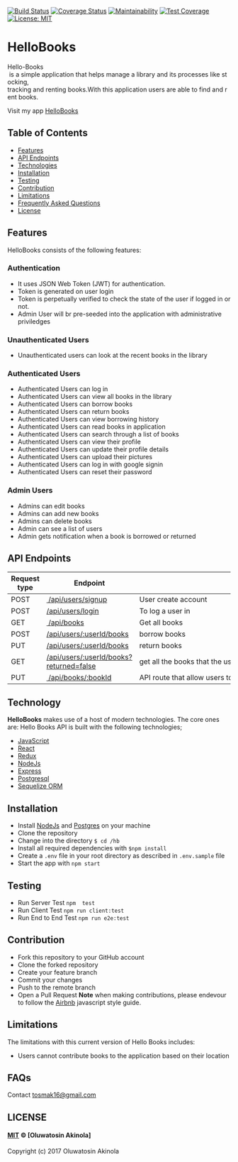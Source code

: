 [![Build Status](https://travis-ci.org/tosmak16/HelloBooks.svg?branch=develop)](https://travis-ci.org/tosmak16/HelloBooks)
[![Coverage Status](https://coveralls.io/repos/github/tosmak16/HelloBooks/badge.svg?branch=develop)](https://coveralls.io/github/tosmak16/HelloBooksbranch=develop)
[![Maintainability](https://api.codeclimate.com/v1/badges/a5a56f4d48add9c1ab06/maintainability)](https://codeclimate.com/github/tosmak16/HelloBooks/maintainability)
[![Test Coverage](https://api.codeclimate.com/v1/badges/a5a56f4d48add9c1ab06/test_coverage)](https://codeclimate.com/github/tosmak16/HelloBooks/test_coverage)
[![License: MIT](https://img.shields.io/badge/License-MIT-brightgreen.svg)](https://opensource.org/licenses/MIT)
# HelloBooks
Hello-Books​ is a simple application that helps manage a library and its processes like stocking,  tracking and renting books.With this application users are able to find and rent books. 

Visit my app [HelloBooks](https://hellobookstosmak.herokuapp.com)
## Table of Contents

* [Features](#features)
* [API Endpoints](#api-endpoints)
* [Technologies](#technology)
* [Installation](#installation)
* [Testing](#testing)
* [Contribution](#contribution)
* [Limitations](#limitations)
* [Frequently Asked Questions](#faqs)
* [License](#license)

## Features
HelloBooks consists of the following features:

### Authentication

- It uses JSON Web Token (JWT) for authentication.
- Token is generated on user login
- Token is perpetually verified to check the state of the user if logged in or not.
- Admin User will br pre-seeded into the application with administrative priviledges

### Unauthenticated Users
- Unauthenticated users can look at the recent books in the library

### Authenticated Users
- Authenticated Users can log in
- Authenticated Users can view all books in the library
- Authenticated Users can borrow books
- Authenticated Users can return books
- Authenticated Users can view borrowing history
- Authenticated Users can read books in application
- Authenticated Users can search through a list of books
- Authenticated Users can view their profile
- Authenticated Users can update their profile details
- Authenticated Users can upload their pictures
- Authenticated Users can log in with google signin
- Authenticated Users can reset their password

### Admin Users
- Admins can edit books
- Admins can add new books
- Admins can delete books
- Admin can see a list of users
- Admin gets notification when a book is borrowed or returned

## API Endpoints

Request type | Endpoint                                                 | Action
------------ | ---------------------------------------------------------|------
POST         | [ /api/users/signup](#Create-account)                    | User create account
POST         | [/api/users/login](#login)                               | To log a user in
GET          | [ /api/books](#get-books)                                | Get all books
POST         | [/api/users/:userId/books](#borrow-books)                | borrow books
PUT          | [/api/users/:userId/books](#return-books)                | return books
GET          | [/api/users/:userId/books?returned=false](#borrow-books) | get all the books that the user has borrowed but has not returned
PUT          | [ /api/books/:bookId](#modify-book-infor)                | API route that allow users to modify a book information
## Technology
**HelloBooks** makes use of a host of modern technologies. The core ones are:
Hello Books API is built with the following technologies;
- [JavaScript](https://www.javascript.com/)
- [React](https://facebook.github.io/react/)
- [Redux](http://redux.js.org/)
- [NodeJs](https://nodejs.org)
- [Express](http://expressjs.com/)
- [Postgresql](https://www.postgresql.org/)
- [Sequelize ORM](http://docs.sequelizejs.com/en/v3/)

## Installation
  - Install [NodeJs](https://nodejs.org/en/) and [Postgres](https://www.postgresql.org/) on your machine
  - Clone the repository
  - Change into the directory `$ cd /hb`
  - Install all required dependencies with `$npm install`
  - Create a `.env` file in your root directory as described in `.env.sample` file
  - Start the app with `npm start`
## Testing
  - Run Server Test `npm  test`  
  - Run Client Test `npm run client:test`
  - Run End to End Test `npm run e2e:test`

## Contribution
- Fork this repository to your GitHub account
- Clone the forked repository
- Create your feature branch
- Commit your changes
- Push to the remote branch
- Open a Pull Request
**Note** when making contributions, please endevour to follow the [Airbnb](https://github.com/airbnb/javascript) javascript style guide.

## Limitations
The limitations with this current version of Hello Books includes:
* Users cannot contribute books to the application based on their location

## FAQs
Contact tosmak16@gmail.com

## LICENSE
#### [MIT](./LICENSE) © [Oluwatosin Akinola]

Copyright (c) 2017 Oluwatosin Akinola

